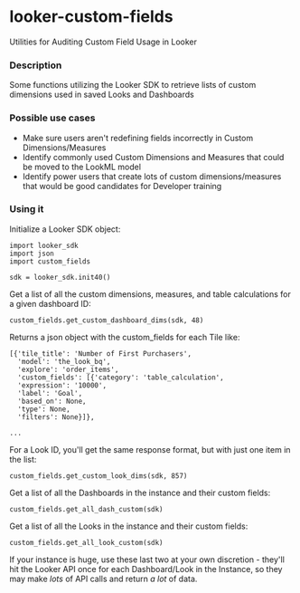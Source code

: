 # looker-custom-fields
 Utilities for Auditing Custom Field Usage in Looker

### Description
 Some functions utilizing the Looker SDK to retrieve lists of custom dimensions used in saved Looks and Dashboards
 
### Possible use cases

- Make sure users aren't redefining fields incorrectly in Custom Dimensions/Measures
- Identify commonly used Custom Dimensions and Measures that could be moved to the LookML model
- Identify power users that create lots of custom dimensions/measures that would be good candidates for Developer training

### Using it


Initialize a Looker SDK object:

    import looker_sdk
	import json
	import custom_fields

	sdk = looker_sdk.init40()
Get a list of all the custom dimensions, measures, and table calculations for a given dashboard ID:

	custom_fields.get_custom_dashboard_dims(sdk, 48)

Returns a json object with the custom_fields for each Tile like:

	[{'tile_title': 'Number of First Purchasers',
	  'model': 'the_look_bq',
	  'explore': 'order_items',
	  'custom_fields': [{'category': 'table_calculation',
	  'expression': '10000',
      'label': 'Goal',
      'based_on': None,
      'type': None,
      'filters': None}]},

	...

For a Look ID, you'll get the same response format, but with just one item in the list:

	custom_fields.get_custom_look_dims(sdk, 857)

Get a list of all the Dashboards in the instance and their custom fields:

	custom_fields.get_all_dash_custom(sdk)

Get a list of all the Looks in the instance and their custom fields:

	custom_fields.get_all_look_custom(sdk)

If your instance is huge, use these last two at your own discretion - they'll hit the Looker API once for each Dashboard/Look in the Instance, so they may make *lots* of API calls and return *a lot* of data.

